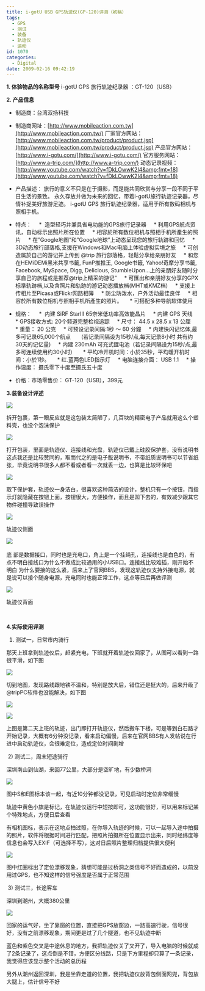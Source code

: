 ```yaml
---
title: i-gotU USB GPS轨迹仪(GP-120)评测（初稿）
tags:
  - GPS
  - 测试
  - 装备
  - 轨迹仪
  - 运动
id: 1070
categories:
  - Digital
date: 2009-02-16 09:42:19
---
```


**1\. 体验物品的名称型号**
i-gotU GPS 旅行轨迹纪录器 ：GT-120（USB）

**2\. 产品信息**

- 制造商：台湾双扬科技
- 制造商网址：[http://www.mobileaction.com.tw](http://www.mobileaction.com.tw/)
厂家官方网站：[http://www.mobileaction.com.tw/product/product.jsp](http://www.mobileaction.com.tw/product/product.jsp)
产品官方网站：[http://www.i-gotu.com/](http://www.i-gotu.com/)
官方服务网站：[http://www.a-trip.com/](http://www.a-trip.com/)
动态记录视频：[http://www.youtube.com/watch?v=fDkLOwwK2I4&amp;fmt=18](http://www.youtube.com/watch?v=fDkLOwwK2I4&amp;fmt=18)

- 产品描述：
旅行的意义不只是在于摄影，而是能共同欣赏与分享一段不同于平日生活的景致。
永久存放并做为未来的回忆，带着i-gotU旅行轨迹记录器，尽情补捉美好旅游足迹。
i-gotU GPS 旅行轨迹纪录器，适用于所有数码相机与照相手机。

- 特点：
&nbsp;&nbsp;&nbsp; *&nbsp; 造型轻巧并兼具省电功能的GPS旅行记录器
&nbsp;&nbsp;&nbsp; * 利用GPS航点资讯，自动标示出照片所在位置
&nbsp;&nbsp;&nbsp; * 相容於所有数位相机与照相手机所產生的照片
&nbsp;&nbsp;&nbsp; * 在&rdquo;Google地图&rdquo;和&rdquo;Google地球&rdquo;上动态呈现您的旅行轨跡和回忆
&nbsp;&nbsp;&nbsp; * 3D动态旅行部落格,支援在Windows和Mac电脑上体验虚拟实境之旅
&nbsp;&nbsp;&nbsp; * 可创造属於自己的游记并上传到 @trip 旅行部落格，轻鬆分享给亲朋好友
&nbsp;&nbsp;&nbsp; * 和您在HEMiDEMi黑米共享书籤, FunP推推王, Google&shy;书籤, Yahoo!奇摩分享书籤, Facebook, MySpace, Digg, Delicious, StumbleUpon&hellip;上的亲朋好友随时分享自己的旅程或是推荐@trip上精采的游记&rdquo;
&nbsp;&nbsp;&nbsp; * 可匯出和亲朋好友分享的GPX标準轨跡档,以及含照片和轨跡的游记动态播放档(MHT或KMZ档)
&nbsp;&nbsp;&nbsp; * 支援上传相片至Picasa或Flickr网路相簿
&nbsp;&nbsp;&nbsp; * 防尘防泼水，户外活动最佳良伴
&nbsp;&nbsp;&nbsp; * 相容於所有数位相机与照相手机所產生的照片。
&nbsp;&nbsp;&nbsp; * 可搭配多种导航软体使用

- 规格：
&nbsp;&nbsp;&nbsp; *&nbsp; 内建 SiRF StarIII 65奈米低功率高效能晶片
&nbsp;&nbsp;&nbsp; * 内建 GPS 天线
&nbsp;&nbsp;&nbsp; * GPS接收方式: 20个频道完整检视追踪
&nbsp;&nbsp;&nbsp; * 尺寸： 44.5 x 28.5 x 13 公厘
&nbsp;&nbsp;&nbsp; * 重量： 20 公克
&nbsp;&nbsp;&nbsp; * 可预设记录间隔:1秒 ～ 60 分鐘
&nbsp;&nbsp;&nbsp; * 内建快闪记忆体,最多可记录65,000个航点
&nbsp;&nbsp;&nbsp;&nbsp;&nbsp; (若记录间隔设为15秒/点,每天记录8小时 共有约30天的记忆量)
&nbsp;&nbsp;&nbsp; * 内建 230mAh 可充式鋰电池（若记录间隔设为15秒/点,最多可连续使用约30小时）
&nbsp;&nbsp;&nbsp; * 平均冷开机时间：小於35秒，平均暖开机时间：小於1秒。
&nbsp;&nbsp;&nbsp; * 红.蓝两色LED指示灯
&nbsp;&nbsp;&nbsp; * 电脑连接介面： USB 1.1
&nbsp;&nbsp;&nbsp; * 操作温度： 摄氏零下十度至摄氏五十度

- 价格：市场零售价： GT-120（USB），399元

**3.装备设计评述**

![](/images/2009/02/16_200902191647481531_6634.jpg)

拆开包裹，第一眼反应就是这包装太简陋了，几百块的精密电子产品就用这么个塑料壳，也没个泡沫保护

![](/images/2009/02/16_200902191648150476_6635.jpg)

打开包装，里面是轨迹仪、连接线和光盘，轨迹仪已戴上硅胶保护套，没有说明书这点我还是比较赞同的，取而代之的是电子版说明书，不带纸质说明书可以节省纸张，毕竟说明书很多人都不看或者看一次就丢一边，也算是比较环保吧

![](/images/2009/02/16_200902191648327707_6636.jpg)

取下保护套，轨迹仪一身洁白，很喜欢这种简洁的设计，整机只有一个按钮，而指示灯就隐藏在按钮上面，按钮很大，方便操作，而且是凹下去的，有效减少跟其它物件碰撞导致误操作

![](/images/2009/02/16_200902191648483840_6637.jpg)

轨迹仪侧面

![](/images/2009/02/16_200902191649083630_6638.jpg)&nbsp;

底 部是数据接口，同时也是充电口，角上是一个挂绳孔，连接线也是白色的，有点不明白接线口为什么不做成比较通用的小USB口。连接线比较难插，刚开始不明白 为什么要接的这么紧，后来上了官网BBS，发现这轨迹仪支持外接电源，就是说可以接个随身电源，充电同时也能正常工作，这点等日后再做评测

![](/images/2009/02/16_200902191649275814_6639.jpg)

轨迹仪背面

&nbsp;

**4.实际使用评测**

1) 测试一，日常市内骑行

那天上班拿到轨迹仪后，赶紧充电，下班就开着轨迹仪回家了，从图可以看到一路很平滑，如下图

![](/images/2009/02/16_200902191649481576_6640.jpg)

切到地图，发现路线跟地铁不温和，特别是放大后，错位还是挺大的，后来升级了@tripPC软件也没能解决，如下图

![](/images/2009/02/16_200902191649558557_6641.jpg)

![](/images/2009/02/16_200902191650012001_6642.jpg)

上图是第二天上班的轨迹，出门即打开轨迹仪，然后搬车下楼，可是等到白石路才开始记录，大概有6分钟没记录，看来启动偏慢，后来在官网BBS有人发帖说在行进中启动轨迹仪，会很难定位，造成定位时间剧增

&nbsp;2) 测试二，周末短途骑行

深圳南山到仙湖，来回77公里，大部分是空旷地，有少数桥洞

![](/images/2009/02/16_200902191650088233_6643.jpg)

图中S和E图标本该一起，有近10分钟都没记录，可见启动时定位非常缓慢

轨迹中黄色小旗是标记，在轨迹仪运行中短按即可，这功能很好，可以用来标记某个特殊地点，方便日后查看

有相机图标，表示在这地点拍过照，在你导入轨迹的时候，可以一起导入途中拍摄的照片，软件将根据时间进行匹配，把照片拍摄所在位置显示出来，同时经纬度等信息也会写入EXIF（可选择不写），这对日后照片整理归档提供很大便利

![](/images/2009/02/16_200902191650135702_6644.jpg)

图中红圈标出了定位漂移现象，猜想可能是过桥洞之类信号不好而造成的，以前没用过GPS，也不知这样的信号强度是否属于正常范围

&nbsp;3) 测试三，长途客车

深圳到潮州，大概380公里

![](/images/2009/02/16_200902191650192522_6645.jpg)

回家的运气好，坐了靠窗的位置，直接把GPS放窗边，一路高速行驶，信号很好，没有之前漂移现象，期间更是过了几个隧道，也不见轨迹中断

蓝色和紫色交叉是中途休息的地方，我把轨迹仪关了又开了，导入电脑的时候就成了2条记录了，这点倒是不错，方便区分线路，只是下方里程却只算了一条记录，我觉得应该显示整个活动的总历程
<p>另外从潮州返回深圳，我是坐靠走道的位置，我把轨迹仪放背包侧面网兜，背包放大腿上，估计信号不好